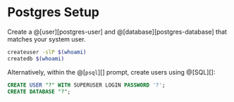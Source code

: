 # Postgres Setup

Create a @[user][postgres-user] and @[database][postgres-database] that matches your system user.

```sh
createuser -slP $(whoami)
createdb $(whoami)
```

Alternatively, within the @[`psql`][] prompt, create users using @[SQL][]:

```sql
CREATE USER "?" WITH SUPERUSER LOGIN PASSWORD '?';
CREATE DATABASE "?";
```
